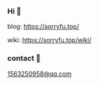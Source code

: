 ### Hi 👋

blog: https://sorryfu.top/

wiki: https://sorryfu.top/wiki/

### contact 👴

1563250958@qq.com
